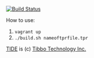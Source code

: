 [![Build Status](https://travis-ci.org/smok-serwis/vagrant-tibbo-build.svg?branch=master)](https://travis-ci.org/smok-serwis/vagrant-tibbo-build)

How to use:
1. `vagrant up`
2. `./build.sh nameoftprfile.tpr`


[TIDE](/redist/tide-tibbo-lite-5.1.3-win32.zip) is (c) [Tibbo Technology Inc.](http://tibbo.com/)
